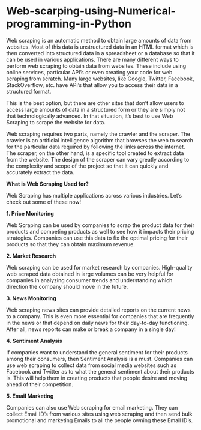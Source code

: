 # Web-scarping-using-Numerical-programming-in-Python

Web scraping is an automatic method to obtain large amounts of data from websites. Most of this data is unstructured data in an HTML format which is then converted into structured data in a spreadsheet or a database so that it can be used in various applications. There are many different ways to perform web scraping to obtain data from websites. These include using online services, particular API’s or even creating your code for web scraping from scratch. Many large websites, like Google, Twitter, Facebook, StackOverflow, etc. have API’s that allow you to access their data in a structured format. 

This is the best option, but there are other sites that don’t allow users to access large amounts of data in a structured form or they are simply not that technologically advanced. In that situation, it’s best to use Web Scraping to scrape the website for data.

Web scraping requires two parts, namely the crawler and the scraper. The crawler is an artificial intelligence algorithm that browses the web to search for the particular data required by following the links across the internet. The scraper, on the other hand, is a specific tool created to extract data from the website. The design of the scraper can vary greatly according to the complexity and scope of the project so that it can quickly and accurately extract the data.

**What is Web Scraping Used for?**

Web Scraping has multiple applications across various industries. Let’s check out some of these now!

**1. Price Monitoring**

Web Scraping can be used by companies to scrap the product data for their products and competing products as well to see how it impacts their pricing strategies. Companies can use this data to fix the optimal pricing for their products so that they can obtain maximum revenue.

**2. Market Research**
   
Web scraping can be used for market research by companies. High-quality web scraped data obtained in large volumes can be very helpful for companies in analyzing consumer trends and understanding which direction the company should move in the future. 

**3. News Monitoring**
   
Web scraping news sites can provide detailed reports on the current news to a company. This is even more essential for companies that are frequently in the news or that depend on daily news for their day-to-day functioning. After all, news reports can make or break a company in a single day!

**4. Sentiment Analysis**
   
If companies want to understand the general sentiment for their products among their consumers, then Sentiment Analysis is a must. Companies can use web scraping to collect data from social media websites such as Facebook and Twitter as to what the general sentiment about their products is. This will help them in creating products that people desire and moving ahead of their competition.

**5. Email Marketing**
   
Companies can also use Web scraping for email marketing. They can collect Email ID’s from various sites using web scraping and then send bulk promotional and marketing Emails to all the people owning these Email ID’s.

